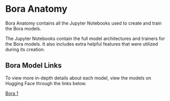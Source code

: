 # Bora Anatomy

Bora Anatomy contains all the Jupyter Notebooks used to create and train the Bora models.

The Jupyter Notebooks contain the full model architectures and trainers for the Bora models. It also includes extra helpful features that were utilized during its creation.

## Bora Model Links
To view more in-depth details about each model, view the models on Hugging Face through the links below.

[Bora 1](https://huggingface.co/brandonbaek/Bora-1)
